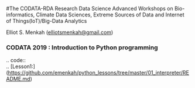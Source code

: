#The CODATA-RDA Research Data Science Advanced Workshops on Bio-informatics, Climate Data Sciences, Extreme Sources of Data and Internet of Things(IoT)/Big-Data Analytics

Elliot S. Menkah (elliotsmenkah@gmail.com) <br>

### CODATA 2019 : Introduction to Python programming 

.. code::    
.. [Lesson1:] (https://github.com/emenkah/python_lessons/tree/master/01_interpreter/README.md)




